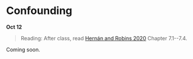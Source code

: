 
# Confounding

**Oct 12**

> Reading: After class, read [Hernán and Robins 2020](https://www.hsph.harvard.edu/miguel-hernan/causal-inference-book/) Chapter 7.1--7.4.

Coming soon.
